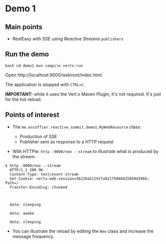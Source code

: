 # Demo 1

## Main points

* RestEasy with SSE using _Reactive Streams_ `publishers`


## Run the demo

``bash
cd demo1
mvn compile vertx:run
``

Open http://localhost:9000/webroot/index.html.

The application is stopped with `CTRL+C`.


**IMPORTANT:** while it uses the Vert.x Maven Plugin, it's not required. It's just for the hot reload.

## Points of interest

* The `me.escoffier.reactive_summit.demo1.MyWebResource` class:
  
  * Production of SSE
  * Publisher sent as response to a HTTP request
  
* With HTTPie: `http :9000/neo --stream` to illustrate what is produced by the stream:

```text
$ http :9000/neo --stream
  HTTP/1.1 200 OK
  Content-Type: text/event-stream
  Set-Cookie: vertx-web.session=36226a51191fa92175848425850d39bb; Path=/
  Transfer-Encoding: chunked
  
  
  
  data: sleeping
  
  data: awake
  
  data: sleeping

```   

* You can illustrate the reload by editing the `Neo` class and increase the message frequency.
